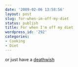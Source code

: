 ```yaml
---
date: '2009-02-06 13:58:56'
layout: post
slug: for-when-im-off-my-diet
status: publish
title: For when I'm off my diet
wordpress_id: '292'
categories:
- Cooking
- Diet
---
```


or just have a [deathwish](http://www.bbqaddicts.com/bacon-explosion.html)
